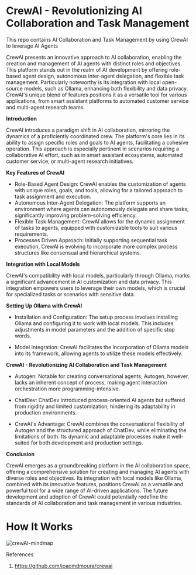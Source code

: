 # CrewAI - Revolutionizing AI Collaboration and Task Management
This repo contains AI Collaboration and Task Management by using CrewAI to leverage AI Agents

CrewAI presents an innovative approach to AI collaboration, enabling the creation and management of AI agents with distinct roles and objectives. This platform stands out in the realm of AI development by offering role-based agent design, autonomous inter-agent delegation, and flexible task management. Particularly noteworthy is its integration with local open-source models, such as Ollama, enhancing both flexibility and data privacy. CrewAI's unique blend of features positions it as a versatile tool for various applications, from smart assistant platforms to automated customer service and multi-agent research teams.

**Introduction**

CrewAI introduces a paradigm shift in AI collaboration, mirroring the dynamics of a proficiently coordinated crew. The platform's core lies in its ability to assign specific roles and goals to AI agents, facilitating a cohesive operation. This approach is especially pertinent in scenarios requiring a collaborative AI effort, such as in smart assistant ecosystems, automated customer service, or multi-agent research initiatives.

**Key Features of CrewAI**

* Role-Based Agent Design: CrewAI enables the customization of agents with unique roles, goals, and tools, allowing for a tailored approach to task assignment and execution.
* Autonomous Inter-Agent Delegation: The platform supports an environment where agents can autonomously delegate and share tasks, significantly improving problem-solving efficiency.
* Flexible Task Management: CrewAI allows for the dynamic assignment of tasks to agents, equipped with customizable tools to suit various requirements.
* Processes Driven Approach: Initially supporting sequential task execution, CrewAI is evolving to incorporate more complex process structures like consensual and hierarchical systems.

**Integration with Local Models**

CrewAI's compatibility with local models, particularly through Ollama, marks a significant advancement in AI customization and data privacy. This integration empowers users to leverage their own models, which is crucial for specialized tasks or scenarios with sensitive data.

**Setting Up Ollama with CrewAI**

* Installation and Configuration: The setup process involves installing Ollama and configuring it to work with local models. This includes adjustments in model parameters and the addition of specific stop words.

* Model Integration: CrewAI facilitates the incorporation of Ollama models into its framework, allowing agents to utilize these models effectively.

**CrewAI - Revolutionizing AI Collaboration and Task Management**

* Autogen: Notable for creating conversational agents, Autogen, however, lacks an inherent concept of process, making agent interaction orchestration more programming-intensive.

* ChatDev: ChatDev introduced process-oriented AI agents but suffered from rigidity and limited customization, hindering its adaptability in production environments.

* CrewAI's Advantage: CrewAI combines the conversational flexibility of Autogen and the structured approach of ChatDev, while eliminating the limitations of both. Its dynamic and adaptable processes make it well-suited for both development and production settings.

**Conclusion**

CrewAI emerges as a groundbreaking platform in the AI collaboration space, offering a comprehensive solution for creating and managing AI agents with diverse roles and objectives. Its integration with local models like Ollama, combined with its innovative features, positions CrewAI as a versatile and powerful tool for a wide range of AI-driven applications. The future development and adoption of CrewAI could potentially redefine the standards of AI collaboration and task management in various industries.



# How It Works

![crewAI-mindmap](https://github.com/ParthaPRay/CrewAI-AI-Agents/assets/1689639/3b175d73-b59e-4941-9877-b4903961bce9)




References

1. https://github.com/joaomdmoura/crewai

